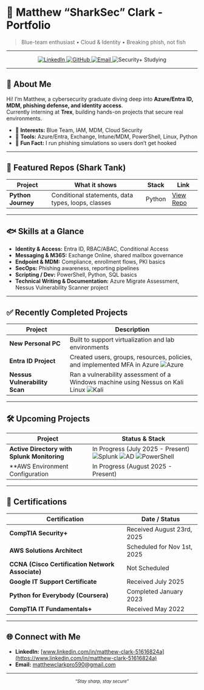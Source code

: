 # 🦈 Matthew “SharkSec” Clark - Portfolio
> Blue-team enthusiast • Cloud & Identity • Breaking phish, not fish

---

<p align="center">
  <!-- Badges -->
  <a href="https://www.linkedin.com/in/YOUR-LINKEDIN/">
    <img src="https://img.shields.io/badge/LinkedIn-0A66C2?logo=linkedin&logoColor=white" alt="LinkedIn">
  </a>
  <a href="https://github.com/CyberSharkMan25">
    <img src="https://img.shields.io/badge/GitHub-181717?logo=github&logoColor=white" alt="GitHub">
  </a>
  <a href="mailto:YOUREMAIL@example.com">
    <img src="https://img.shields.io/badge/Email-0078D4?logo=microsoftoutlook&logoColor=white" alt="Email">
  </a>
  <img src="https://img.shields.io/badge/Security%2B-Studying-informational" alt="Security+ Studying">
</p>

---

## 🌊 About Me
Hi! I’m Matthew, a cybersecurity graduate diving deep into **Azure/Entra ID, MDM, phishing defense, and identity access**.  
Currently interning at **Trex**, building hands-on projects that secure real environments.

- 🔐 **Interests:** Blue Team, IAM, MDM, Cloud Security  
- 🧰 **Tools:** Azure/Entra, Exchange, Intune/MDM, PowerShell, Linux, Python  
- 🎣 **Fun Fact:** I run phishing simulations so users don’t get hooked  

---

## 🦈 Featured Repos (Shark Tank)
| Project | What it shows | Stack | Link |
|---|---|---|---|
| **Python Journey** | Conditional statements, data types, loops, classes | Python | [View Repo](https://github.com/CyberSharkMan25/Python-Journey) |

---

## 🐟 Skills at a Glance
- **Identity & Access:** Entra ID, RBAC/ABAC, Conditional Access  
- **Messaging & M365:** Exchange Online, shared mailbox governance  
- **Endpoint & MDM:** Compliance, enrollment flows, PKI basics  
- **SecOps:** Phishing awareness, reporting pipelines  
- **Scripting / Dev:** PowerShell, Python, SQL basics  
- **Technical Writing & Documentation:** Azure Migrate Assessment, Nessus Vulnerability Scanner project  

---

## ✅ Recently Completed Projects
| Project | Description |
|---|---|
| **New Personal PC** | Built to support virtualization and lab environments |
| **Entra ID Project** | Created users, groups, resources, policies, and implemented MFA in Azure ![Azure](https://img.shields.io/badge/Microsoft%20Azure-0078D4?logo=microsoftazure&logoColor=white) |
| **Nessus Vulnerability Scan** | Ran a vulnerability assessment of a Windows machine using Nessus on Kali Linux ![Kali](https://img.shields.io/badge/Kali-Linux-268BEE?style=for-the-badge&logo=kalilinux&logoColor=white) |

---

## 🛠️ Upcoming Projects
| Project | Status & Stack |
|---|---|
| **Active Directory with Splunk Monitoring** | In Progress (July 2025 - Present) ![Splunk](https://img.shields.io/badge/-Splunk-000?logo=splunk&logoColor=white) ![AD](https://img.shields.io/badge/-Active%20Directory-003366?logo=windows&logoColor=white) ![PowerShell](https://img.shields.io/badge/-PowerShell-012456?logo=powershell&logoColor=white) |
| **AWS Environment Configuration | In Progress (August 2025 - Present) |

---

## 📖 Certifications
| Certification | Date / Status |
|---|---|
| **CompTIA Security+** | Received August 23rd, 2025 |
| **AWS Solutions Architect** | Scheduled for Nov 1st, 2025 |
| **CCNA (Cisco Certification Network Associate)** | Not Scheduled |
| **Google IT Support Certificate** | Received July 2025 |
| **Python for Everybody (Coursera)** | Completed January 2023 |
| **CompTIA IT Fundamentals+** | Received May 2022 |

---

## 🌐 Connect with Me
- **LinkedIn:** [www.linkedin.com/in/matthew-clark-51616824a](https://www.linkedin.com/in/matthew-clark-51616824a)  
- **Email:** matthewclarkpro590@gmail.com  

---

<p align="center">
  <sub><em>“Stay sharp, stay secure”</em></sub>
</p>
